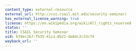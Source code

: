 ```yaml
---
content_type: external-resource
external_url: http://css.csail.mit.edu/security-seminar/
has_external_license_warning: true
license: https://en.wikipedia.org/wiki/All_rights_reserved
status: ''
title: CSAIL Security Seminar
uid: b39ec2b7-fb35-41ca-8b21-da64c2c33c74
wayback_url: ''
---
```

